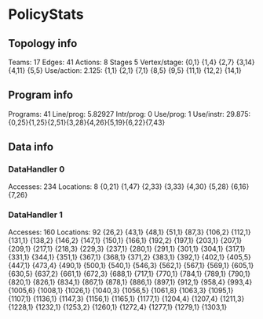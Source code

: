 # PolicyStats
## Topology info
Teams:		17
Edges:		41
Actions:	8
Stages		5
Vertex/stage:	{0,1} {1,4} {2,7} {3,14} {4,11} {5,5} 
Use/action:	2.125: {1,1} {2,1} {7,1} {8,5} {9,5} {11,1} {12,2} {14,1} 

## Program info
Programs:	41
Line/prog:	5.82927
Intr/prog:	0
Use/prog:	1
Use/instr:	29.875: {0,25}{1,25}{2,51}{3,28}{4,26}{5,19}{6,22}{7,43}

## Data info

### DataHandler 0
Accesses:	234
Locations:	8
{0,21} {1,47} {2,33} {3,33} {4,30} {5,28} {6,16} {7,26} 

### DataHandler 1
Accesses:	160
Locations:	92
{26,2} {43,1} {48,1} {51,1} {87,3} {106,2} {112,1} {131,1} {138,2} {146,2} {147,1} {150,1} {166,1} {192,2} {197,1} {203,1} {207,1} {209,1} {217,1} {218,3} {229,3} {237,1} {280,1} {291,1} {301,1} {304,1} {317,1} {331,1} {344,1} {351,1} {367,1} {368,1} {371,2} {383,1} {392,1} {402,1} {405,5} {447,1} {473,4} {490,1} {500,1} {540,1} {546,3} {562,1} {567,1} {569,1} {605,1} {630,5} {637,2} {661,1} {672,3} {688,1} {717,1} {770,1} {784,1} {789,1} {790,1} {820,1} {826,1} {834,1} {867,1} {878,1} {886,1} {897,1} {912,1} {958,4} {993,4} {1005,6} {1008,1} {1026,1} {1040,3} {1056,5} {1061,8} {1063,3} {1095,1} {1107,1} {1136,1} {1147,3} {1156,1} {1165,1} {1177,1} {1204,4} {1207,4} {1211,3} {1228,1} {1232,1} {1253,2} {1260,1} {1272,4} {1277,1} {1279,1} {1303,1} 